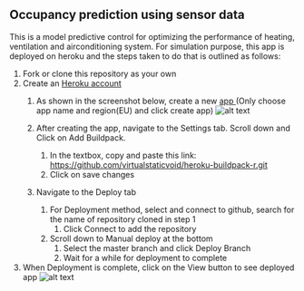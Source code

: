 ## Occupancy prediction using sensor data 

This is a model predictive control for optimizing the performance of heating, ventilation and airconditioning system. For simulation purpose, this app is deployed on heroku and the steps taken to do that is outlined as follows:

1. Fork or clone this repository as your own
2. Create an [Heroku account](https://www.heroku.com/)
      1. As shown in the screenshot below, create a new [app ](https://dashboard.heroku.com/apps) (Only choose app name and region(EU) and click create app) 
      ![alt text](https://i.ibb.co/SmgCv1y/newapp.png)
      
      2. After creating the app, navigate to the Settings tab. Scroll down and Click on Add Buildpack. 
            1. In the textbox, copy and paste this link: https://github.com/virtualstaticvoid/heroku-buildpack-r.git
            2. Click on save changes
      3. Navigate to the Deploy tab
            1. For Deployment method, select and connect to github, search for the name of repository cloned in step 1
                  1. Click Connect to add the repository
            3. Scroll down to Manual deploy at the bottom
                  1. Select the master branch and click Deploy Branch
                  2. Wait for a while for deployment to complete
4. When Deployment is complete, click on the View button to see deployed app
![alt text](https://i.ibb.co/9yTBdxK/complete.png)
